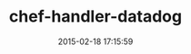 ---
layout: post
title:  "chef-handler-datadog"
repo:   "DataDog/chef-handler-datadog"
date:   2015-02-18 17:15:59
gemurl: http://www.datadoghq.com/
---